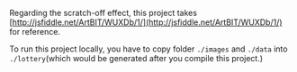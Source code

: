 Regarding the scratch-off effect, this project takes [http://jsfiddle.net/ArtBIT/WUXDb/1/](http://jsfiddle.net/ArtBIT/WUXDb/1/) for reference.

To run this project locally, you have to copy folder `./images` and `./data` into `./lottery`(which would be generated after you compile this project.)